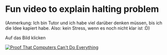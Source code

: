 # Fun video to explain halting problem

(Anmerkung: Ich bin Tutor und ich habe viel darüber denken müssen, bis ich die Idee kapiert habe. Also: kein Stress, wenn es noch nicht klar ist :D)


Auf das Bild klicken

[![Proof That Computers Can't Do Everything](https://img.youtube.com/vi/92WHN-pAFCs/0.jpg)](https://www.youtube.com/watch?v=92WHN-pAFCs)
